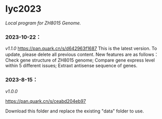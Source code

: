 # lyc2023
*Local program for ZH8015 Genome.*

### 2023-10-22：
_v1.1.0_ 
https://pan.quark.cn/s/d642963f1687
This is the latest version. To update, please delete all previous content. 
New features are as follows：
 Check gene structure of ZH8015 genome;
 Compare gene express level within 5 different issues;
 Extraxt antisense sequence of genes.
 

### 2023-8-15：
_v1.0.0_  

https://pan.quark.cn/s/ceabd204eb97

Download this folder and replace the existing "data" folder to use.
